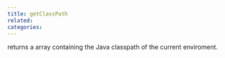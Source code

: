 ```yaml
---
title: getClassPath
related:
categories:
---
```


returns a array containing the Java classpath of the current enviroment.